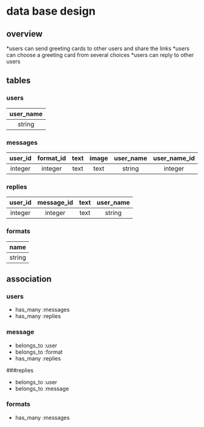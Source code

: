 # data base design

## overview
*users can send greeting cards to other users and share the links
*users can choose a greeting card from several choices
*users can reply to other users

## tables

### users
|user_name|
|:---:|
|string|

### messages
|user_id|format_id|text|image|user_name|user_name_id|
|:---:|:---:|:---:|:---:|:---:|:---:|
|integer|integer|text|text|string|integer|

### replies
|user_id|message_id|text|user_name|
|:---:|:---:|:---:|:---:|
|integer|integer|text|string|

### formats
|name|
|:---:|
|string|

## association
### users
* has_many :messages
* has_many :replies

### message
* belongs_to :user
* belongs_to :format
* has_many :replies

###replies
* belongs_to :user
* belongs_to :message

### formats
* has_many :messages
